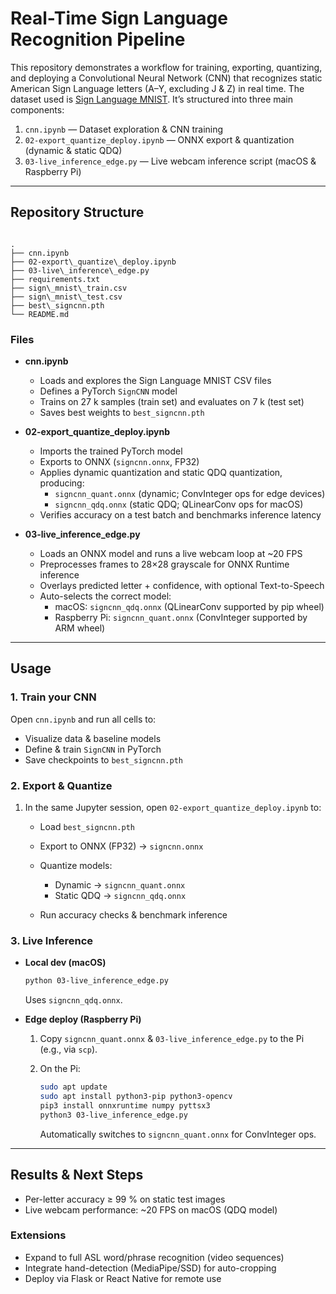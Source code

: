 # Real-Time Sign Language Recognition Pipeline

This repository demonstrates a workflow for training, exporting, quantizing, and deploying a Convolutional Neural Network (CNN) that recognizes static American Sign Language letters (A–Y, excluding J & Z) in real time. The dataset used is [Sign Language MNIST](https://www.kaggle.com/datasets/datamunge/sign-language-mnist). It’s structured into three main components:

1. `cnn.ipynb` — Dataset exploration & CNN training  
2. `02-export_quantize_deploy.ipynb` — ONNX export & quantization (dynamic & static QDQ)  
3. `03-live_inference_edge.py` — Live webcam inference script (macOS & Raspberry Pi)

---
## Repository Structure

```

.
├── cnn.ipynb
├── 02-export\_quantize\_deploy.ipynb
├── 03-live\_inference\_edge.py
├── requirements.txt
├── sign\_mnist\_train.csv
├── sign\_mnist\_test.csv
├── best\_signcnn.pth
└── README.md

```


### Files

- **cnn.ipynb**  
  - Loads and explores the Sign Language MNIST CSV files  
  - Defines a PyTorch `SignCNN` model  
  - Trains on 27 k samples (train set) and evaluates on 7 k (test set)  
  - Saves best weights to `best_signcnn.pth`

- **02-export_quantize_deploy.ipynb**  
  - Imports the trained PyTorch model  
  - Exports to ONNX (`signcnn.onnx`, FP32)  
  - Applies dynamic quantization and static QDQ quantization, producing:  
    - `signcnn_quant.onnx` (dynamic; ConvInteger ops for edge devices)  
    - `signcnn_qdq.onnx` (static QDQ; QLinearConv ops for macOS)  
  - Verifies accuracy on a test batch and benchmarks inference latency

- **03-live_inference_edge.py**  
  - Loads an ONNX model and runs a live webcam loop at ~20 FPS  
  - Preprocesses frames to 28×28 grayscale for ONNX Runtime inference  
  - Overlays predicted letter + confidence, with optional Text-to-Speech  
  - Auto-selects the correct model:  
    - macOS: `signcnn_qdq.onnx` (QLinearConv supported by pip wheel)  
    - Raspberry Pi: `signcnn_quant.onnx` (ConvInteger supported by ARM wheel)

---

## Usage

### 1. Train your CNN

Open `cnn.ipynb` and run all cells to:

   * Visualize data & baseline models
   * Define & train `SignCNN` in PyTorch
   * Save checkpoints to `best_signcnn.pth`

### 2. Export & Quantize

1. In the same Jupyter session, open `02-export_quantize_deploy.ipynb` to:

   * Load `best_signcnn.pth`
   * Export to ONNX (FP32) → `signcnn.onnx`
   * Quantize models:

     * Dynamic → `signcnn_quant.onnx`
     * Static QDQ → `signcnn_qdq.onnx`
   * Run accuracy checks & benchmark inference

### 3. Live Inference

* **Local dev (macOS)**

  ```bash
  python 03-live_inference_edge.py
  ```

  Uses `signcnn_qdq.onnx`.

* **Edge deploy (Raspberry Pi)**

  1. Copy `signcnn_quant.onnx` & `03-live_inference_edge.py` to the Pi (e.g., via `scp`).
  2. On the Pi:

     ```bash
     sudo apt update
     sudo apt install python3-pip python3-opencv
     pip3 install onnxruntime numpy pyttsx3
     python3 03-live_inference_edge.py
     ```

     Automatically switches to `signcnn_quant.onnx` for ConvInteger ops.

---

## Results & Next Steps

* Per-letter accuracy ≥ 99 % on static test images
* Live webcam performance: \~20 FPS on macOS (QDQ model)

### Extensions

* Expand to full ASL word/phrase recognition (video sequences)
* Integrate hand-detection (MediaPipe/SSD) for auto-cropping
* Deploy via Flask or React Native for remote use


